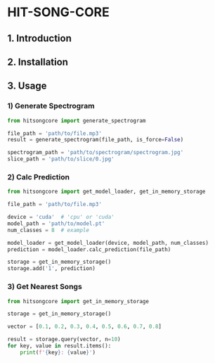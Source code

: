 # HIT-SONG-CORE

## 1. Introduction


## 2. Installation

## 3. Usage

### 1) Generate Spectrogram

```python
from hitsongcore import generate_spectrogram

file_path = 'path/to/file.mp3'
result = generate_spectrogram(file_path, is_force=False)

spectrogram_path = 'path/to/spectrogram/spectrogram.jpg'
slice_path = 'path/to/slice/0.jpg'
```

### 2) Calc Prediction

```python
from hitsongcore import get_model_loader, get_in_memory_storage

file_path = 'path/to/file.mp3'

device = 'cuda'  # 'cpu' or 'cuda'
model_path = 'path/to/model.pt'
num_classes = 8  # example

model_loader = get_model_loader(device, model_path, num_classes)
prediction = model_loader.calc_prediction(file_path)

storage = get_in_memory_storage()
storage.add('1', prediction)

```

### 3) Get Nearest Songs

```python
from hitsongcore import get_in_memory_storage

storage = get_in_memory_storage()

vector = [0.1, 0.2, 0.3, 0.4, 0.5, 0.6, 0.7, 0.8]

result = storage.query(vector, n=10)
for key, value in result.items():
    print(f'{key}: {value}')
```

